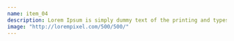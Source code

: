```yaml
---
name: item_04
description: Lorem Ipsum is simply dummy text of the printing and typesetting industry.
image: "http://lorempixel.com/500/500/"
---
```

